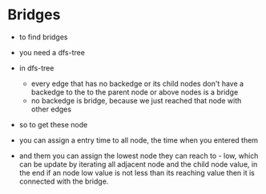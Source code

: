 # Bridges

- to find bridges
- you need a dfs-tree
- in dfs-tree
    - every edge that has no backedge or
      its child nodes don't have a backedge to the to the parent node or above nodes
      is a bridge
    - no backedge is bridge, because we just reached that node with other edges

- so to get these node
- you can assign a entry time to all node, the time when you entered them
- and them you can assign the lowest node they can reach to - low,
  which can be update by iterating all adjacent node and the child node value,
  in the end if an node low value is not less than its reaching value
  then it is connected with the bridge.
